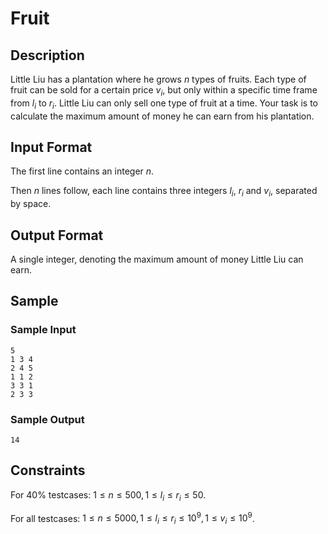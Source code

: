 # Fruit

## Description

Little Liu has a plantation where he grows $n$ types of fruits. Each type of fruit can be sold for a certain price $v_i$, but only within a specific time frame from $l_i$ to $r_i$. Little Liu can only sell one type of fruit at a time. Your task is to calculate the maximum amount of money he can earn from his plantation.

## Input Format

The first line contains an integer $n$.

Then $n$ lines follow, each line contains three integers $l_i$, $r_i$ and $v_i$, separated by space.

## Output Format

A single integer, denoting the maximum amount of money Little Liu can earn.

## Sample

### Sample Input

```
5
1 3 4
2 4 5
1 1 2
3 3 1
2 3 3
```

### Sample Output

```
14
```

## Constraints

For 40% testcases: $1≤n≤500, 1≤l_i≤r_i≤50$.

For all testcases: $1≤n≤5000, 1≤l_i≤r_i≤10^9, 1≤v_i≤10^9$.